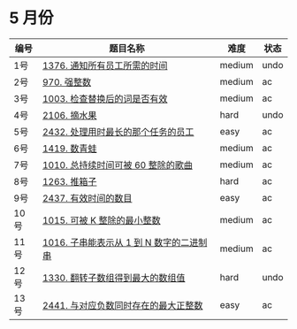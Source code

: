 # 5 月份

**编号**|**题目名称**|**难度**|**状态**
--------|------------|--------|--------
1号|[1376. 通知所有员工所需的时间](./第1题%201376.%20通知所有员工所需的时间)|medium|undo
2号|[970. 强整数](./第2题%20970.%20强整数)|medium|ac
3号|[1003. 检查替换后的词是否有效](./第3题%201003.%20检查替换后的词是否有效)|medium|ac
4号|[2106. 摘水果](./第4题%202106.%20摘水果)|hard|undo
5号|[2432. 处理用时最长的那个任务的员工](./第5题%202432.%20处理用时最长的那个任务的员工)|easy|ac
6号|[1419. 数青蛙](./第6题%201419.%20数青蛙)|medium|ac
7号|[1010. 总持续时间可被 60 整除的歌曲](./第7题%201010.%20总持续时间可被%2060%20整除的歌曲)|medium|ac
8号|[1263. 推箱子](./第8题%201263.%20推箱子)|hard|ac
9号|[2437. 有效时间的数目](./第9题%202437.%20有效时间的数目)|easy|ac
10号|[1015. 可被 K 整除的最小整数](./第10题%201015.%20可被%20K%20整除的最小整数)|medium|ac
11号|[1016. 子串能表示从 1 到 N 数字的二进制串](./第11题%201016.%20子串能表示从%201%20到%20N%20数字的二进制串)|medium|ac
12号|[1330. 翻转子数组得到最大的数组值](./第12题%201330.%20翻转子数组得到最大的数组值)|hard|undo
13号|[2441. 与对应负数同时存在的最大正整数](./第13题%202441.%20与对应负数同时存在的最大正整数)|easy|ac
